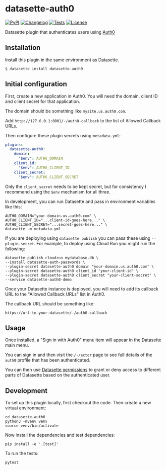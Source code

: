 # datasette-auth0

[![PyPI](https://img.shields.io/pypi/v/datasette-auth0.svg)](https://pypi.org/project/datasette-auth0/)
[![Changelog](https://img.shields.io/github/v/release/simonw/datasette-auth0?include_prereleases&label=changelog)](https://github.com/simonw/datasette-auth0/releases)
[![Tests](https://github.com/simonw/datasette-auth0/workflows/Test/badge.svg)](https://github.com/simonw/datasette-auth0/actions?query=workflow%3ATest)
[![License](https://img.shields.io/badge/license-Apache%202.0-blue.svg)](https://github.com/simonw/datasette-auth0/blob/main/LICENSE)

Datasette plugin that authenticates users using [Auth0](https://auth0.com/)

## Installation

Install this plugin in the same environment as Datasette.

    $ datasette install datasette-auth0

## Initial configuration

First, create a new application in Auth0. You will need the domain, client ID and client secret for that application.

The domain should be something like `mysite.us.auth0.com`.

Add `http://127.0.0.1:8001/-/auth0-callback` to the list of Allowed Callback URLs.

Then configure these plugin secrets using `metadata.yml`:

```yaml
plugins:
  datasette-auth0:
    domain:
      "$env": AUTH0_DOMAIN
    client_id:
      "$env": AUTH0_CLIENT_ID
    client_secret:
      "$env": AUTH0_CLIENT_SECRET
```
Only the `client_secret` needs to be kept secret, but for consistency I recommend using the `$env` mechanism for all three.

In development, you can run Datasette and pass in environment variables like this:
```
AUTH0_DOMAIN="your-domain.us.auth0.com" \
AUTH0_CLIENT_ID="...client-id-goes-here..." \
AUTH0_CLIENT_SECRET="...secret-goes-here..." \
datasette -m metadata.yml
```

If you are deploying using `datasette publish` you can pass these using `--plugin-secret`. For example, to deploy using Cloud Run you might run the following:
```
datasette publish cloudrun mydatabase.db \
--install datasette-auth-passwords \
--plugin-secret datasette-auth0 domain "your-domain.us.auth0.com" \
--plugin-secret datasette-auth0 client_id "your-client-id" \
--plugin-secret datasette-auth0 client_secret "your-client-secret" \
--service datasette-auth0-demo
```
Once your Datasette instance is deployed, you will need to add its callback URL to the "Allowed Callback URLs" list in Auth0.

The callback URL should be something like:

    https://url-to-your-datasette/-/auth0-callback

## Usage

Once installed, a "Sign in with Auth0" menu item will appear in the Datasette main menu.

You can sign in and then visit the `/-/actor` page to see full details of the `auth0` profile that has been authenticated.

You can then use [Datasette permissions](https://docs.datasette.io/en/stable/authentication.html#configuring-permissions-in-metadata-json) to grant or deny access to different parts of Datasette based on the authenticated user.

## Development

To set up this plugin locally, first checkout the code. Then create a new virtual environment:

    cd datasette-auth0
    python3 -mvenv venv
    source venv/bin/activate

Now install the dependencies and test dependencies:

    pip install -e '.[test]'

To run the tests:

    pytest
